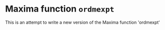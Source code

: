 # Maxima function `ordmexpt`

This is an attempt to write a new version of the Maxima function 'ordmexpt' 
